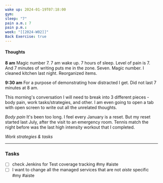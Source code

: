 ```yaml
---
wake up: 2024-01-19T07:18:00
gym: 
sleep: "7"
pain a.m.: 7
pain p.m.: 
week: "[[2024-W02]]"
Back Exercise: true
---
```

#### Thoughts

**8 am**
Magic number 7. 7 am wake up. 7 hours of sleep. Level of pain is 7. And 7 minutes of writing puts me in the zone. 
Seven. Magic number. 
I cleaned kitchen last night. Reorganized items.

**9:30 am**
For a purpose of demonstrating how distracted I get. Did not last 7 minutes at 8 am. 

This morning's conversation I will need to break into 3 different pieces - body pain, work tasks/strategies, and other.
I am even going to open a tab with open screen to write out all the unrelated thoughts.

*Body pain*
It's been too long. I feel every January is a reset. But my reset started last July, after the visit to an emergency room. 
Tennis match the night before was the last high intensity workout that I completed. 


*Work strategies & tasks*




-----
### Tasks 

- [ ] check Jenkins for Test coverage tracking #my #aiste 
- [ ] I want to change all the managed services that are not *aiste* specific #my #aiste